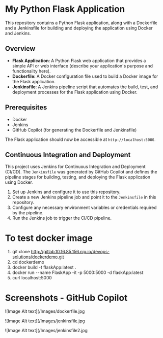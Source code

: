 # My Python Flask Application

This repository contains a Python Flask application, along with a Dockerfile and a Jenkinsfile for building and deploying the application using Docker and Jenkins.

## Overview

- **Flask Application**: A Python Flask web application that provides a simple API or web interface (describe your application's purpose and functionality here).
- **Dockerfile**: A Docker configuration file used to build a Docker image for the Flask application.
- **Jenkinsfile**: A Jenkins pipeline script that automates the build, test, and deployment processes for the Flask application using Docker.

## Prerequisites

- Docker
- Jenkins
- GitHub Copilot (for generating the Dockerfile and Jenkinsfile)

The Flask application should now be accessible at `http://localhost:5000`.

## Continuous Integration and Deployment

This project uses Jenkins for Continuous Integration and Deployment (CI/CD). The `Jenkinsfile` was generated by GitHub Copilot and defines the pipeline stages for building, testing, and deploying the Flask application using Docker.

1. Set up Jenkins and configure it to use this repository.
2. Create a new Jenkins pipeline job and point it to the `Jenkinsfile` in this repository.
3. Configure any necessary environment variables or credentials required by the pipeline.
4. Run the Jenkins job to trigger the CI/CD pipeline.


# To test docker image

1. git clone http://gitlab.10.16.85.156.nip.io/devops-solutions/dockerdemo.git
2. cd dockerdemo
3. docker build -t flaskApp:latest .
4. docker run --name FlaskApp -it -p 5000:5000 -d flaskApp:latest
5. curl localhost:5000


# Screenshots - GitHub Copilot

![Image Alt text](/Images/dockerfile.jpg

![Image Alt text](/Images/jenkinsfile.jpg 

![Image Alt text](/Images/jenkinsfile2.jpg


